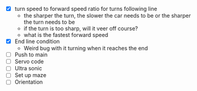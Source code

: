 - [x] turn speed to forward speed ratio for turns following line
    - the sharper the turn, the slower the car needs to be or the sharper the turn needs to be
    - if the turn is too sharp, will it veer off course?
    - what is the fastest forward speed
- [x] End line condition
    - Weird bug with it turning when it reaches the end
- [ ] Push to main
- [ ] Servo code
- [ ] Ultra sonic
- [ ] Set up maze
- [ ] Orientation